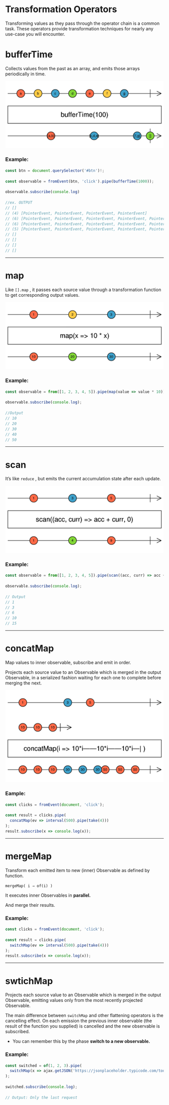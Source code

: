 # Transformation Operators

Transforming values as they pass through the operator chain is a common task. These operators provide transformation techniques for nearly any use-case you will encounter.

# bufferTime

Collects values from the past as an array, and emits those arrays periodically in time.

![Untitled](Transformation%20Operators%20efc98a31a3f8450f918fa07cb0200071/Untitled.png)

### Example:

```jsx
const btn = document.querySelector('#btn')!;

const observable = fromEvent(btn, 'click').pipe(bufferTime(1000));

observable.subscribe(console.log)

//ex. OUTPUT
// []
// (4) [PointerEvent, PointerEvent, PointerEvent, PointerEvent]
// (6) [PointerEvent, PointerEvent, PointerEvent, PointerEvent, PointerEvent, PointerEvent]
// (6) [PointerEvent, PointerEvent, PointerEvent, PointerEvent, PointerEvent, PointerEvent]
// (5) [PointerEvent, PointerEvent, PointerEvent, PointerEvent, PointerEvent]
// []
// []
// []
// []
```

---

# map

Like `[].map` , it passes each source value through a transformation function to get corresponding output values.

![Untitled](Transformation%20Operators%20efc98a31a3f8450f918fa07cb0200071/Untitled%201.png)

### Example:

```jsx
const observable = from([1, 2, 3, 4, 5]).pipe(map(value => value * 10));

observable.subscribe(console.log);

//Output
// 10
// 20
// 30
// 40
// 50
```

---

# scan

It’s like `reduce` , but emits the current accumulation state after each update.

![Untitled](Transformation%20Operators%20efc98a31a3f8450f918fa07cb0200071/Untitled%202.png)

### Example:

```jsx
const observable = from([1, 2, 3, 4, 5]).pipe(scan((acc, curr) => acc + curr));

observable.subscribe(console.log);

// Output
// 1
// 3
// 6
// 10
// 15
```

---

# concatMap

Map values to inner observable, subscribe and emit in order.

Projects each source value to an Observable which is merged in the output Observable, in a serialized fashion waiting for each one to complete before merging the next.

![Untitled](Transformation%20Operators%20efc98a31a3f8450f918fa07cb0200071/Untitled%203.png)

### Eample:

```jsx
const clicks = fromEvent(document, 'click');

const result = clicks.pipe(
  concatMap(ev => interval(500).pipe(take(4)))
);
result.subscribe(x => console.log(x));
```

---

# mergeMap

Transform each emitted item to new (inner) Observable as defined by function.

`mergeMap( i ⇒ of(i) )`

It executes inner Observables in **parallel.**

And merge their results.

### Example:

```jsx
const clicks = fromEvent(document, 'click');

const result = clicks.pipe(
  switchMap(ev => interval(500).pipe(take(4)))
);
result.subscribe(x => console.log(x));
```

---

# swtichMap

Projects each source value to an Observable which is merged in the output Observable, emitting values only from the most recently projected Observable.

The main difference between `switchMap` and other flattening operators is the cancelling effect. On each emission the previous inner observable (the result of the function you supplied) is cancelled and the new observable is subscribed. 

- You can remember this by the phase **switch to a new observable.**

### Example:

```jsx
const switched = of(1, 2, 3).pipe(
  switchMap(x => ajax.getJSON('https://jsonplaceholder.typicode.com/todos/1'))
);

switched.subscribe(console.log);

// Output: Only the last request
```